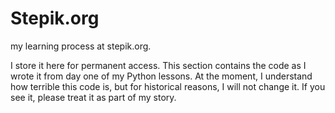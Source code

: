 # Stepik.org
my learning process at stepik.org.

I store it here for permanent access. This section contains the code as I wrote it from day one of my Python lessons. At the moment, I understand how terrible this code is, but for historical reasons, I will not change it.
If you see it, please treat it as part of my story.
